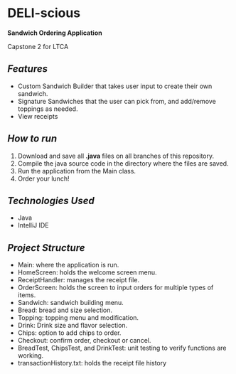 # DELI-scious
**Sandwich Ordering Application**

Capstone 2 for LTCA

## *Features*
- Custom Sandwich Builder that takes user input to create their own sandwich.
- Signature Sandwiches that the user can pick from, and add/remove toppings as needed.
- View receipts


## *How to run*
1. Download and save all **.java** files on all branches of this repository.
2. Compile the java source code in the directory where the files are saved.
3. Run the application from the Main class.
4. Order your lunch!

## *Technologies Used*
- Java
- IntelliJ IDE

## *Project Structure*
- Main: where the application is run.
- HomeScreen: holds the welcome screen menu.
- ReceiptHandler: manages the receipt file.
- OrderScreen: holds the screen to input orders for multiple types of items.
- Sandwich: sandwich building menu.
- Bread: bread and size selection.
- Topping: topping menu and modification.
- Drink: Drink size and flavor selection.
- Chips: option to add chips to order.
- Checkout: confirm order, checkout or cancel.
- BreadTest, ChipsTest, and DrinkTest: unit testing to verify functions are working.
- transactionHistory.txt: holds the receipt file history

